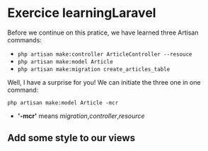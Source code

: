 # Exercice learningLaravel

Before we continue on this pratice, we have learned three Artisan commands:
- `php artisan make:controller ArticleController --resouce`
- `php artisan make:model Article`
- `php artisan make:migration create_articles_table`

Well, I have a surprise for you! We can initiate the three one in one command:

`php artisan make:model Article -mcr`

- **'-mcr'** means *migration*,*controller*,*resource*
  
## Add some style to our views
